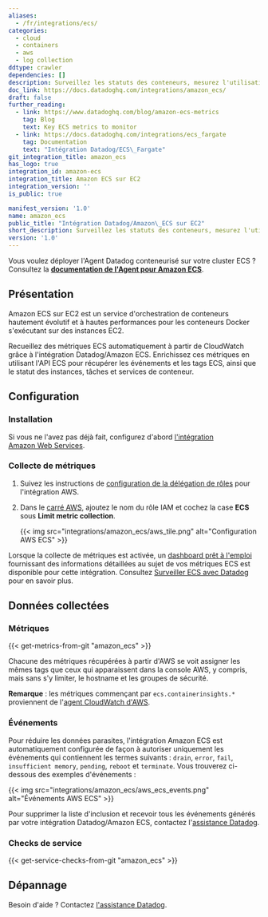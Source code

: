 ```yaml
---
aliases:
  - /fr/integrations/ecs/
categories:
  - cloud
  - containers
  - aws
  - log collection
ddtype: crawler
dependencies: []
description: Surveillez les statuts des conteneurs, mesurez l'utilisation des ressources, et plus encore.
doc_link: https://docs.datadoghq.com/integrations/amazon_ecs/
draft: false
further_reading:
  - link: https://www.datadoghq.com/blog/amazon-ecs-metrics
    tag: Blog
    text: Key ECS metrics to monitor
  - link: https://docs.datadoghq.com/integrations/ecs_fargate
    tag: Documentation
    text: "Intégration Datadog/ECS\_Fargate"
git_integration_title: amazon_ecs
has_logo: true
integration_id: amazon-ecs
integration_title: Amazon ECS sur EC2
integration_version: ''
is_public: true

manifest_version: '1.0'
name: amazon_ecs
public_title: "Intégration Datadog/Amazon\_ECS sur EC2"
short_description: Surveillez les statuts des conteneurs, mesurez l'utilisation des ressources, et plus encore.
version: '1.0'
---
```

<div class="alert alert-warning">
Vous voulez déployer l'Agent Datadog conteneurisé sur votre cluster ECS ? Consultez la <a href="https://docs.datadoghq.com/agent/amazon_ecs/"><b>documentation de l'Agent pour Amazon ECS</b></a>.
</div>

## Présentation

Amazon ECS sur EC2 est un service d'orchestration de conteneurs hautement évolutif et à hautes performances pour les conteneurs Docker s'exécutant sur des instances EC2.

Recueillez des métriques ECS automatiquement à partir de CloudWatch grâce à l'intégration Datadog/Amazon ECS. Enrichissez ces métriques en utilisant l'API ECS pour récupérer les événements et les tags ECS, ainsi que le statut des instances, tâches et services de conteneur.

## Configuration

### Installation

Si vous ne l'avez pas déjà fait, configurez d'abord [l'intégration Amazon Web Services][1].

### Collecte de métriques

1. Suivez les instructions de [configuration de la délégation de rôles][1] pour l'intégration AWS.
2. Dans le [carré AWS][2], ajoutez le nom du rôle IAM et cochez la case **ECS** sous **Limit metric collection**.

    {{< img src="integrations/amazon_ecs/aws_tile.png" alt="Configuration AWS ECS" >}}

Lorsque la collecte de métriques est activée, un [dashboard prêt à l'emploi][3] fournissant des informations détaillées au sujet de vos métriques ECS est disponible pour cette intégration. Consultez [Surveiller ECS avec Datadog][4] pour en savoir plus.

## Données collectées

### Métriques
{{< get-metrics-from-git "amazon_ecs" >}}


Chacune des métriques récupérées à partir d'AWS se voit assigner les mêmes tags que ceux qui apparaissent dans la console AWS, y compris, mais sans s'y limiter, le hostname et les groupes de sécurité.

**Remarque** : les métriques commençant par `ecs.containerinsights.*` proviennent de l'[agent CloudWatch d'AWS][2].

### Événements

Pour réduire les données parasites, l'intégration Amazon ECS est automatiquement configurée de façon à autoriser uniquement les événements qui contiennent les termes suivants : `drain`, `error`, `fail`, `insufficient memory`, `pending`, `reboot` et `terminate`. Vous trouverez ci-dessous des exemples d'événements :

{{< img src="integrations/amazon_ecs/aws_ecs_events.png" alt="Événements AWS ECS" >}}

Pour supprimer la liste d'inclusion et recevoir tous les événements générés par votre intégration Datadog/Amazon ECS, contactez l'[assistance Datadog][6].

### Checks de service
{{< get-service-checks-from-git "amazon_ecs" >}}


## Dépannage

Besoin d'aide ? Contactez [l'assistance Datadog][6].

[1]: https://docs.datadoghq.com/fr/integrations/amazon_web_services/?tab=automaticcloudformation#setup
[2]: https://app.datadoghq.com/account/settings#integrations/amazon-web-services
[3]: https://app.datadoghq.com/screen/integration/82/aws-ecs
[4]: https://www.datadoghq.com/blog/monitoring-ecs-with-datadog/#get-comprehensive-visibility-with-datadog-dashboards
[5]: https://github.com/DataDog/dogweb/blob/prod/integration/amazon_ecs/amazon_ecs_metadata.csv
[6]: https://docs.datadoghq.com/fr/help/
[7]: https://github.com/DataDog/dogweb/blob/prod/integration/amazon_ecs/service_checks.json
